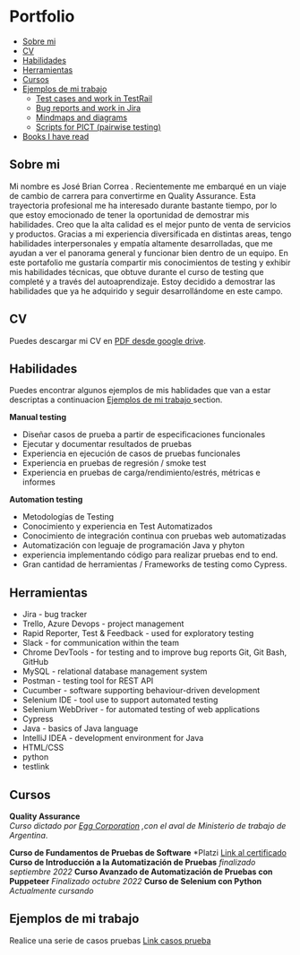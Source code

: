 # Portfolio
- [Sobre mi](#sobre-mi)
- [CV](#cv)
- [Habilidades](#Habilidades)
- [Herramientas](#Herramientas)
- [Cursos](#cursos)
- [Ejemplos de mi trabajo](#ejemplo-de-mi-trabajo)
  * [Test cases and work in TestRail](#test-cases-and-work-in-testrail)
  * [Bug reports and work in Jira](#bug-reports-and-work-in-jira)
  * [Mindmaps and diagrams](#mindmaps-and-diagrams)
  * [Scripts for PICT (pairwise testing)](#scripts-for-pict-pairwise-testing)
- [Books I have read](#books-i-have-read)

## Sobre mi

Mi nombre es José Brian Correa . Recientemente me embarqué en un viaje de cambio de carrera para convertirme en Quality Assurance. Esta trayectoria profesional me ha interesado durante bastante tiempo, por lo que estoy emocionado de tener la oportunidad de demostrar mis habilidades. Creo que la alta calidad es el mejor punto de venta de servicios y productos. Gracias a mi experiencia diversificada en distintas areas, tengo habilidades interpersonales y empatía altamente desarrolladas, que me ayudan a ver el panorama general y funcionar bien dentro de un equipo. En este portafolio me gustaría compartir mis conocimientos de testing y exhibir mis habilidades técnicas, que obtuve durante el curso de testing que completé y a través del autoaprendizaje. Estoy decidido a demostrar las habilidades que ya he adquirido y seguir desarrollándome en este campo.

## CV
Puedes descargar mi CV en [PDF desde google drive](https://drive.google.com/file/d/18bbd5T8bxFNf3npn2SYG-e01K7OEsLIV/view?usp=sharing).

## Habilidades  

Puedes encontrar algunos ejemplos de mis hablidades que van a estar descriptas a continuacion [Ejemplos de mi trabajo ](#ejemplo-de-mi-trabajo) section.

__Manual testing__
  * Diseñar casos de prueba a partir de especificaciones funcionales
  * Ejecutar y documentar resultados de pruebas
  * Experiencia en ejecución de casos de pruebas funcionales 
  * Experiencia en pruebas de regresión / smoke test
  * Experiencia en pruebas de carga/rendimiento/estrés, métricas e informes 

__Automation testing__
  * Metodologías de Testing 
  * Conocimiento y experiencia en Test Automatizados
  * Conocimiento de integración continua con pruebas web automatizadas
  * Automatización con leguaje de programación Java y phyton
  * experiencia implementando código para realizar pruebas end to end.
  * Gran cantidad de herramientas / Frameworks de testing como Cypress.

## Herramientas

* Jira - bug tracker
* Trello, Azure Devops - project management
* Rapid Reporter, Test & Feedback - used for exploratory testing
* Slack - for communication within the team
* Chrome DevTools - for testing and to improve bug reports
 Git, Git Bash, GitHub
* MySQL - relational database management system
* Postman - testing tool for REST API
* Cucumber - software supporting behaviour-driven development
* Selenium IDE - tool use to support automated testing
* Selenium WebDriver - for automated testing of web applications
* Cypress
* Java - basics of Java language
* IntelliJ IDEA - development environment for Java
* HTML/CSS
* python
* testlink

## Cursos 

__Quality Assurance__  
*Curso dictado por [Egg Corporation](https://eggcooperation.com/ar/) ,con el aval de Ministerio de trabajo de Argentina*. 

__Curso de Fundamentos de Pruebas de Software__
*Platzi [Link al certificado](https://www.google.com/intl/es/drive/)
__Curso de Introducción a la Automatización de Pruebas__
*finalizado septiembre 2022*
__Curso Avanzado de Automatización de Pruebas con Puppeteer__
*Finalizado octubre 2022*
__Curso de Selenium con Python__
*Actualmente cursando*

## Ejemplos de mi trabajo 

Realice una serie de casos pruebas [Link casos prueba](https://docs.google.com/spreadsheets/d/1co-y79Q29ZYLSict4PJjhwihhzXBBD48/edit?usp=sharing&ouid=107688694179841380873&rtpof=true&sd=true) 

